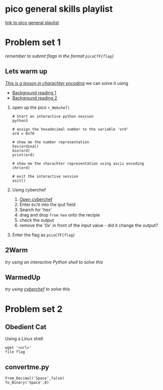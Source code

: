 # pico general skills playlist

[link to pico general playlist](https://play.picoctf.org/playlists/14?m=89)

# Problem set 1

_remember to submit flags in the format `picoCTF{flag}`_

## Lets warm up

[_This is a lesson in charachter encoding_](https://play.picoctf.org/playlists/14?m=90) we can solve it using 

* [Background reading 1](https://dev.to/neumaneuma/decoding-the-confusing-world-of-encodings-part-1-3oke)
* [Background reading 2](https://kunststube.net/encoding/)


1. open up the pico `>_Webshell`
    ```
    # Start an interactive python session
    python3

    # assign the hexadecimal number to the variable 'ord'
    ord = 0x70

    # show me the number representation
    hex(ordinal)
    bin(ord)
    print(ord)

    # show me the charachter representation using ascii encoding
    chr(ord)

    # exit the interactive session
    exit()
    ```
1. Using cyberchef
    1. [Open cyberchef](https://gchq.github.io/)
    1. Enter `0x70` into the iput field
    1. Search for 'hex'
    1. drag and drop `from hex` onto the recipie
    1. check the output
    1. remove the '0x' in front of the input value - did it change the output?



1. Enter the flag as `picoCTF{flag}`

## 2Warm

_try using an interactive Python shell to solve this_

## WarmedUp
_try using [cyberchef](https://gchq.github.io/CyberChef) to solve this_


# Problem set 2

## Obedient Cat

Using a Linux shell

```
wget '<url>'
file flag
```
## convertme.py

```chef
From_Decimal('Space',false)
To_Binary('Space',8)
```



